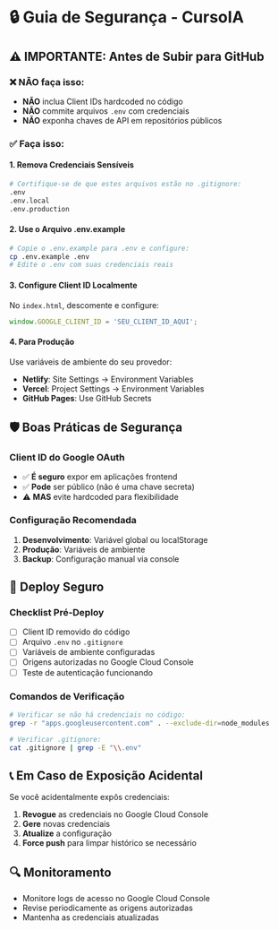 # 🔒 Guia de Segurança - CursoIA

## ⚠️ IMPORTANTE: Antes de Subir para GitHub

### ❌ NÃO faça isso:
- **NÃO** inclua Client IDs hardcoded no código
- **NÃO** commite arquivos `.env` com credenciais
- **NÃO** exponha chaves de API em repositórios públicos

### ✅ Faça isso:

#### 1. Remova Credenciais Sensíveis
```bash
# Certifique-se de que estes arquivos estão no .gitignore:
.env
.env.local
.env.production
```

#### 2. Use o Arquivo .env.example
```bash
# Copie o .env.example para .env e configure:
cp .env.example .env
# Edite o .env com suas credenciais reais
```

#### 3. Configure Client ID Localmente
No `index.html`, descomente e configure:
```javascript
window.GOOGLE_CLIENT_ID = 'SEU_CLIENT_ID_AQUI';
```

#### 4. Para Produção
Use variáveis de ambiente do seu provedor:
- **Netlify**: Site Settings → Environment Variables
- **Vercel**: Project Settings → Environment Variables
- **GitHub Pages**: Use GitHub Secrets

## 🛡️ Boas Práticas de Segurança

### Client ID do Google OAuth
- ✅ **É seguro** expor em aplicações frontend
- ✅ **Pode** ser público (não é uma chave secreta)
- ⚠️ **MAS** evite hardcoded para flexibilidade

### Configuração Recomendada
1. **Desenvolvimento**: Variável global ou localStorage
2. **Produção**: Variáveis de ambiente
3. **Backup**: Configuração manual via console

## 🚀 Deploy Seguro

### Checklist Pré-Deploy
- [ ] Client ID removido do código
- [ ] Arquivo `.env` no `.gitignore`
- [ ] Variáveis de ambiente configuradas
- [ ] Origens autorizadas no Google Cloud Console
- [ ] Teste de autenticação funcionando

### Comandos de Verificação
```bash
# Verificar se não há credenciais no código:
grep -r "apps.googleusercontent.com" . --exclude-dir=node_modules

# Verificar .gitignore:
cat .gitignore | grep -E "\\.env"
```

## 📞 Em Caso de Exposição Acidental

Se você acidentalmente expôs credenciais:

1. **Revogue** as credenciais no Google Cloud Console
2. **Gere** novas credenciais
3. **Atualize** a configuração
4. **Force push** para limpar histórico se necessário

## 🔍 Monitoramento

- Monitore logs de acesso no Google Cloud Console
- Revise periodicamente as origens autorizadas
- Mantenha as credenciais atualizadas
